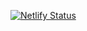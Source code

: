 
[![Netlify Status](https://api.netlify.com/api/v1/badges/c6f3d90b-b03f-4ef1-b39d-f0ef8f27c71f/deploy-status)](https://app.netlify.com/sites/pratikunterwegs/deploys)
